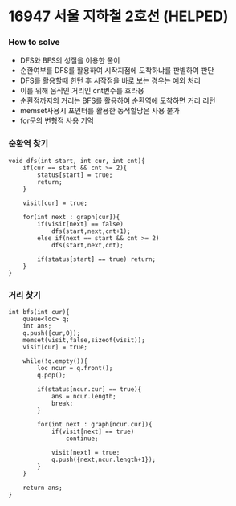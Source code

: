 # 16947 서울 지하철 2호선 (HELPED)
### How to solve
- DFS와 BFS의 성질을 이용한 풀이
- 순환여부를 DFS를 활용하여 시작지점에 도착하냐를 판별하여 판단
- DFS를 활용할때 한턴 후 시작점을 바로 보는 경우는 예외 처리
- 이를 위해 움직인 거리인 cnt변수를 호라용
- 순환점까지의 거리는 BFS를 활용하여 순환역에 도착하면 거리 리턴
- memset사용시 포인터를 활용한 동적할당은 사용 불가
- for문의 변형적 사용 기억

### 순환역 찾기
    void dfs(int start, int cur, int cnt){
        if(cur == start && cnt >= 2){
            status[start] = true;
            return;
        }

        visit[cur] = true;

        for(int next : graph[cur]){
            if(visit[next] == false)
                dfs(start,next,cnt+1);
            else if(next == start && cnt >= 2)
                dfs(start,next,cnt);
            
            if(status[start] == true) return;
        }
    }

### 거리 찾기
    int bfs(int cur){
        queue<loc> q;
        int ans;
        q.push({cur,0});
        memset(visit,false,sizeof(visit));
        visit[cur] = true;

        while(!q.empty()){
            loc ncur = q.front();
            q.pop();

            if(status[ncur.cur] == true){
                ans = ncur.length;
                break;
            }

            for(int next : graph[ncur.cur]){
                if(visit[next] == true)
                    continue;
                
                visit[next] = true;
                q.push({next,ncur.length+1});
            }
        }

        return ans;
    }